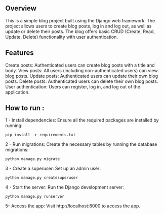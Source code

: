 ## Overview

This is a simple blog project built using the Django web framework. The project allows users to create blog posts, log in and log out, as well as update or delete their posts. The blog offers basic CRUD (Create, Read, Update, Delete) functionality with user authentication.

## Features

Create posts: Authenticated users can create blog posts with a title and body.
View posts: All users (including non-authenticated users) can view blog posts.
Update posts: Authenticated users can update their own blog posts.
Delete posts: Authenticated users can delete their own blog posts.
User authentication: Users can register, log in, and log out of the application.

## How to run :

1 - Install dependencies: Ensure all the required packages are installed by running:

```
pip install -r requirements.txt
```
2 - Run migrations: Create the necessary tables by running the database migrations:

```
python manage.py migrate
```

3 - Create a superuser: Set up an admin user:

```
python manage.py createsuperuser
```

4 - Start the server: Run the Django development server:

```
python manage.py runserver
```

5- Access the app: Visit http://localhost:8000 to access the app.